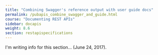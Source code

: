 ```yaml
---
title: "Combining Swagger's reference output with user guide docs"
permalink: /pubapis_combine_swagger_and_guide.html
course: "Documenting REST APIs"
sidebar: docapis
weight: 8.6
section: restapispecifications
---
```


I'm writing info for this section... (June 24, 2017).
